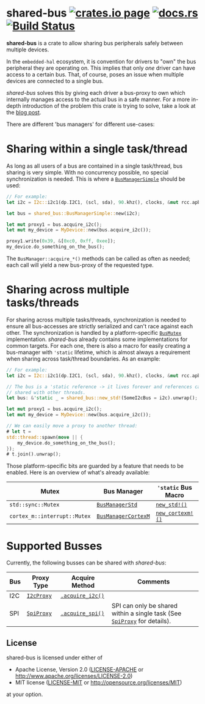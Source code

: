 shared-bus [![crates.io page](http://meritbadge.herokuapp.com/shared-bus)](https://crates.io/crates/shared-bus) [![docs.rs](https://docs.rs/shared-bus/badge.svg)](https://docs.rs/shared-bus) [![Build Status](https://travis-ci.com/Rahix/shared-bus.svg?branch=master)](https://travis-ci.com/Rahix/shared-bus)
==========

**shared-bus** is a crate to allow sharing bus peripherals safely between multiple devices.

In the `embedded-hal` ecosystem, it is convention for drivers to "own" the bus peripheral they
are operating on.  This implies that only _one_ driver can have access to a certain bus.  That,
of course, poses an issue when multiple devices are connected to a single bus.

_shared-bus_ solves this by giving each driver a bus-proxy to own which internally manages
access to the actual bus in a safe manner.  For a more in-depth introduction of the problem
this crate is trying to solve, take a look at the [blog post][blog-post].

There are different 'bus managers' for different use-cases:

# Sharing within a single task/thread
As long as all users of a bus are contained in a single task/thread, bus sharing is very
simple.  With no concurrency possible, no special synchronization is needed.  This is where
a [`BusManagerSimple`] should be used:

```rust
// For example:
let i2c = I2c::i2c1(dp.I2C1, (scl, sda), 90.khz(), clocks, &mut rcc.apb1);

let bus = shared_bus::BusManagerSimple::new(i2c);

let mut proxy1 = bus.acquire_i2c();
let mut my_device = MyDevice::new(bus.acquire_i2c());

proxy1.write(0x39, &[0xc0, 0xff, 0xee]);
my_device.do_something_on_the_bus();
```

The `BusManager::acquire_*()` methods can be called as often as needed; each call will yield
a new bus-proxy of the requested type.

# Sharing across multiple tasks/threads
For sharing across multiple tasks/threads, synchronization is needed to ensure all bus-accesses
are strictly serialized and can't race against each other.  The synchronization is handled by
a platform-specific [`BusMutex`] implementation.  _shared-bus_ already contains some
implementations for common targets.  For each one, there is also a macro for easily creating
a bus-manager with `'static` lifetime, which is almost always a requirement when sharing across
task/thread boundaries.  As an example:

```rust
// For example:
let i2c = I2c::i2c1(dp.I2C1, (scl, sda), 90.khz(), clocks, &mut rcc.apb1);

// The bus is a 'static reference -> it lives forever and references can be
// shared with other threads.
let bus: &'static _ = shared_bus::new_std!(SomeI2cBus = i2c).unwrap();

let mut proxy1 = bus.acquire_i2c();
let mut my_device = MyDevice::new(bus.acquire_i2c());

// We can easily move a proxy to another thread:
# let t =
std::thread::spawn(move || {
    my_device.do_something_on_the_bus();
});
# t.join().unwrap();
```

Those platform-specific bits are guarded by a feature that needs to be enabled.  Here is an
overview of what's already available:

| Mutex | Bus Manager | `'static` Bus Macro | Feature Name |
| --- | --- | --- | --- |
| `std::sync::Mutex` | [`BusManagerStd`] | [`new_std!()`] | `std` |
| `cortex_m::interrupt::Mutex` | [`BusManagerCortexM`] | [`new_cortexm!()`] | `cortex-m` |

# Supported Busses
Currently, the following busses can be shared with _shared-bus_:

| Bus | Proxy Type | Acquire Method | Comments |
| --- | --- | --- | --- |
| I2C | [`I2cProxy`] | [`.acquire_i2c()`] | |
| SPI | [`SpiProxy`] | [`.acquire_spi()`] | SPI can only be shared within a single task (See [`SpiProxy`] for details). |


[`.acquire_i2c()`]: https://docs.rs/shared-bus/latest/shared_bus/struct.BusManager.html#method.acquire_i2c
[`.acquire_spi()`]: https://docs.rs/shared-bus/latest/shared_bus/struct.BusManager.html#method.acquire_spi
[`BusManagerCortexM`]: https://docs.rs/shared-bus/latest/shared_bus/type.BusManagerCortexM.html
[`BusManagerSimple`]: https://docs.rs/shared-bus/latest/shared_bus/type.BusManagerSimple.html
[`BusManagerStd`]: https://docs.rs/shared-bus/latest/shared_bus/type.BusManagerStd.html
[`BusMutex`]: https://docs.rs/shared-bus/latest/shared_bus/trait.BusMutex.html
[`I2cProxy`]: https://docs.rs/shared-bus/latest/shared_bus/struct.I2cProxy.html
[`SpiProxy`]: https://docs.rs/shared-bus/latest/shared_bus/struct.SpiProxy.html
[`new_cortexm!()`]: https://docs.rs/shared-bus/latest/shared_bus/macro.new_cortexm.html
[`new_std!()`]: https://docs.rs/shared-bus/latest/shared_bus/macro.new_std.html
[blog-post]: https://blog.rahix.de/001-shared-bus

## License
shared-bus is licensed under either of

 * Apache License, Version 2.0 ([LICENSE-APACHE](LICENSE-APACHE) or http://www.apache.org/licenses/LICENSE-2.0)
 * MIT license ([LICENSE-MIT](LICENSE-MIT) or http://opensource.org/licenses/MIT)

at your option.
